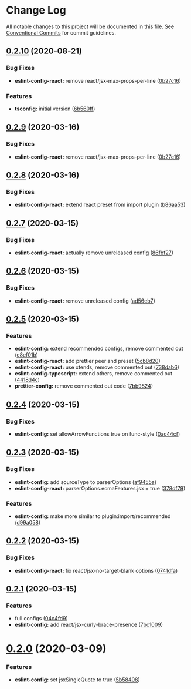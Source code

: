 # Change Log

All notable changes to this project will be documented in this file.
See [Conventional Commits](https://conventionalcommits.org) for commit guidelines.

## [0.2.10](https://github.com/dacioromero/javascript-configs/compare/v0.2.8...v0.2.10) (2020-08-21)


### Bug Fixes

* **eslint-config-react:** remove react/jsx-max-props-per-line ([0b27c16](https://github.com/dacioromero/javascript-configs/commit/0b27c167b12c16259b6b9553cd3ff483e9a766b1))


### Features

* **tsconfig:** initial version ([6b560ff](https://github.com/dacioromero/javascript-configs/commit/6b560ff5fd074584ec89d07653416ca4d025d2db))





## [0.2.9](https://github.com/dacioromero/javascript-configs/compare/v0.2.8...v0.2.9) (2020-03-16)


### Bug Fixes

* **eslint-config-react:** remove react/jsx-max-props-per-line ([0b27c16](https://github.com/dacioromero/javascript-configs/commit/0b27c167b12c16259b6b9553cd3ff483e9a766b1))





## [0.2.8](https://github.com/dacioromero/javascript-configs/compare/v0.2.7...v0.2.8) (2020-03-16)


### Bug Fixes

* **eslint-config-react:** extend react preset from import plugin ([b86aa53](https://github.com/dacioromero/javascript-configs/commit/b86aa5355c306a4f6522793a358a2c97482c671c))





## [0.2.7](https://github.com/dacioromero/javascript-configs/compare/v0.2.6...v0.2.7) (2020-03-15)


### Bug Fixes

* **eslint-config-react:** actually remove unreleased config ([86fbf27](https://github.com/dacioromero/javascript-configs/commit/86fbf27552aa666565d967930dd5e7341ed8e38b))





## [0.2.6](https://github.com/dacioromero/javascript-configs/compare/v0.2.5...v0.2.6) (2020-03-15)


### Bug Fixes

* **eslint-config-react:** remove unreleased config ([ad56eb7](https://github.com/dacioromero/javascript-configs/commit/ad56eb771e7d66d0276b8b39c84324a5500d913a))





## [0.2.5](https://github.com/dacioromero/javascript-configs/compare/v0.2.4...v0.2.5) (2020-03-15)


### Features

* **eslint-config:** extend recommended configs, remove commented out ([e8ef01b](https://github.com/dacioromero/javascript-configs/commit/e8ef01bac4ea376814bc5b686cdbe4b907e6c0b4))
* **eslint-config-react:** add prettier peer and preset ([5cb8d20](https://github.com/dacioromero/javascript-configs/commit/5cb8d20f32a363a0d761f91274ae99d33ca9f2de))
* **eslint-config-react:** use xtends, remove commented out ([738dab6](https://github.com/dacioromero/javascript-configs/commit/738dab6c3771c02c177766d0d0e965311a1881f9))
* **eslint-config-typescript:** extend others, remove commented out ([4418d4c](https://github.com/dacioromero/javascript-configs/commit/4418d4c8b61a3361fe2a3675c536afcd8979b17f))
* **prettier-config:** remove commented out code ([7bb9824](https://github.com/dacioromero/javascript-configs/commit/7bb982450a7af661e60caaf26e870d9b130046b6))





## [0.2.4](https://github.com/dacioromero/javascript-configs/compare/v0.2.3...v0.2.4) (2020-03-15)


### Bug Fixes

* **eslint-config:** set allowArrowFunctions true on func-style ([0ac44cf](https://github.com/dacioromero/javascript-configs/commit/0ac44cf5536d231c0383c45ce05a73dcd571433d))





## [0.2.3](https://github.com/dacioromero/javascript-configs/compare/v0.2.2...v0.2.3) (2020-03-15)


### Bug Fixes

* **eslint-config:** add sourceType to parserOptions ([af9455a](https://github.com/dacioromero/javascript-configs/commit/af9455a5f1afaaa4e3700e940041b1bee4efe85f))
* **eslint-config-react:** parserOptions.ecmaFeatures.jsx = true ([378df79](https://github.com/dacioromero/javascript-configs/commit/378df796fffd2baec1f76d37a4c9e1e52e6a84b3))


### Features

* **eslint-config:** make more similar to plugin:import/recommended ([d99a058](https://github.com/dacioromero/javascript-configs/commit/d99a058e2699df00323f7947ee1633af194c9063))





## [0.2.2](https://github.com/dacioromero/javascript-configs/compare/v0.2.1...v0.2.2) (2020-03-15)


### Bug Fixes

* **eslint-config-react:** fix react/jsx-no-target-blank options ([0741dfa](https://github.com/dacioromero/javascript-configs/commit/0741dfac77e7fdc1589566df4234579174c56c80))





## [0.2.1](https://github.com/dacioromero/javascript-configs/compare/v0.2.0...v0.2.1) (2020-03-15)


### Features

* full configs ([04c4fd9](https://github.com/dacioromero/javascript-configs/commit/04c4fd9e7cbd871df430cd9e91da04cb2ea43c20))
* **eslint-config:** add react/jsx-curly-brace-presence ([7bc1009](https://github.com/dacioromero/javascript-configs/commit/7bc1009c6065f9bcf31d55aa5417bf0f24d7a41a))





# [0.2.0](https://github.com/dacioromero/javascript-configs/compare/v0.1.0...v0.2.0) (2020-03-09)

### Features

- **eslint-config:** set jsxSingleQuote to true ([5b58408](https://github.com/dacioromero/javascript-configs/commit/5b584080a59fefbb0656a0f72465ba86c0c2a2eb))
